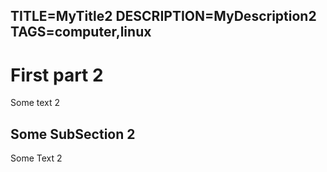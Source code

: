 TITLE=MyTitle2
DESCRIPTION=MyDescription2
TAGS=computer,linux
----------
# First part 2 
Some text 2 

## Some SubSection 2
Some Text 2


